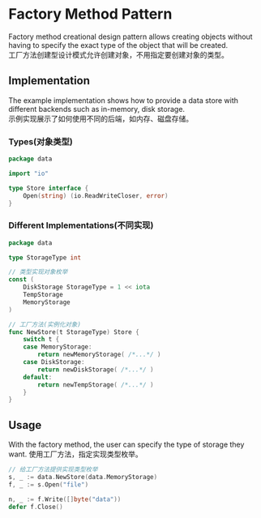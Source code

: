 # Factory Method Pattern

Factory method creational design pattern allows creating objects without having
to specify the exact type of the object that will be created.  
工厂方法创建型设计模式允许创建对象，不用指定要创建对象的类型。


## Implementation

The example implementation shows how to provide a data store with different
backends such as in-memory, disk storage.  
示例实现展示了如何使用不同的后端，如内存、磁盘存储。

### Types(对象类型)

```go
package data

import "io"

type Store interface {
    Open(string) (io.ReadWriteCloser, error)
}
```

### Different Implementations(不同实现)

```go
package data

type StorageType int

// 类型实现对象枚举
const (
    DiskStorage StorageType = 1 << iota
    TempStorage
    MemoryStorage
)

// 工厂方法(实例化对象)
func NewStore(t StorageType) Store {
    switch t {
    case MemoryStorage:
        return newMemoryStorage( /*...*/ )
    case DiskStorage:
        return newDiskStorage( /*...*/ )
    default:
        return newTempStorage( /*...*/ )
    }
}
```

## Usage

With the factory method, the user can specify the type of storage they want.
使用工厂方法，指定实现类型枚举。

```go
// 给工厂方法提供实现类型枚举
s, _ := data.NewStore(data.MemoryStorage)
f, _ := s.Open("file")

n, _ := f.Write([]byte("data"))
defer f.Close()
```

